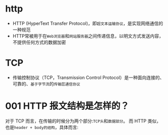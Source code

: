 # http
- HTTP (HyperText Transfer Protocol)，即`超文本运输协议`，是实现网络通信的一种规范
- HTTP常被用于在`Web浏览器`和`网站服务器`之间传递信息，以明文方式发送内容，不提供任何方式的数据加密

# TCP
- 传输控制协议（TCP，Transmission Control Protocol）是一种面向连接的、可靠的、`基于字节流`的`传输层通信协议`

# 001 HTTP 报文结构是怎样的？
对于 TCP 而言，在传输的时候分为两个部分:`TCP头`和`数据部分`。
而 HTTP 类似，也是`header + body的结构`，具体而言:












